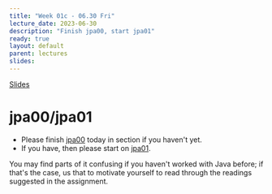 ```yaml
---
title: "Week 01c - 06.30 Fri"
lecture_date: 2023-06-30
description: "Finish jpa00, start jpa01"
ready: true
layout: default
parent: lectures
slides: 
---
```


[Slides]({{page.slides}})

# jpa00/jpa01

* Please finish [jpa00](https://ucsb-cs156.github.io/m23/lab/jpa00.html) today in section if you haven't yet.
* If you have, then please start on [jpa01](https://ucsb-cs156.github.io/m23/lab/jpa01.html).

You may find parts of it confusing if you haven't worked with Java before; if that's the case,
us that to motivate yourself to read through the readings suggested in the assignment.


